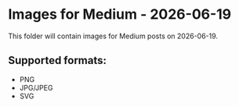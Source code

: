 # Images for Medium - 2026-06-19

This folder will contain images for Medium posts on 2026-06-19.

## Supported formats:
- PNG
- JPG/JPEG
- SVG
